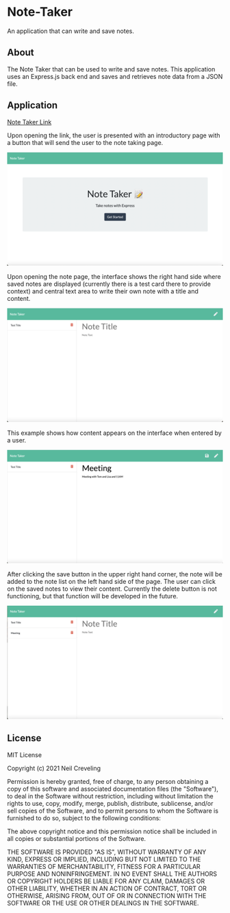 # Note-Taker
An application that can write and save notes.

## About

The Note Taker that can be used to write and save notes. This application uses an Express.js back end and saves and retrieves note data from a JSON file.

## Application

[Note Taker Link](https://neilcreveling.github.io/Note-Taker/)

Upon opening the link, the user is presented with an introductory page with a button that will send the user to the note taking page.


![Note Taker Initial](./images/note-taker-1.png)


Upon opening the note page, the interface shows the right hand side where saved notes are displayed (currently there is a test card there to provide context) and central text area to write their own note with a title and content.


![Note Taker Initial Note](./images/note-taker-2.png)


This example shows how content appears on the interface when entered by a user.


![Note Taker Note Contents](./images/note-taker-3.png)


After clicking the save button in the upper right hand corner, the note will be added to the note list on the left hand side of the page. The user can click on the saved notes to view their content. Currently the delete button is not functioning, but that function will be developed in the future.


![Note Taker Results](./images/note-taker-4.png)


## License

MIT License

Copyright (c) 2021 Neil Creveling

Permission is hereby granted, free of charge, to any person obtaining a copy of this software and associated documentation files (the "Software"), to deal in the Software without restriction, including without limitation the rights to use, copy, modify, merge, publish, distribute, sublicense, and/or sell copies of the Software, and to permit persons to whom the Software is furnished to do so, subject to the following conditions:

The above copyright notice and this permission notice shall be included in all copies or substantial portions of the Software.

THE SOFTWARE IS PROVIDED "AS IS", WITHOUT WARRANTY OF ANY KIND, EXPRESS OR IMPLIED, INCLUDING BUT NOT LIMITED TO THE WARRANTIES OF MERCHANTABILITY, FITNESS FOR A PARTICULAR PURPOSE AND NONINFRINGEMENT. IN NO EVENT SHALL THE AUTHORS OR COPYRIGHT HOLDERS BE LIABLE FOR ANY CLAIM, DAMAGES OR OTHER LIABILITY, WHETHER IN AN ACTION OF CONTRACT, TORT OR OTHERWISE, ARISING FROM, OUT OF OR IN CONNECTION WITH THE SOFTWARE OR THE USE OR OTHER DEALINGS IN THE SOFTWARE.
